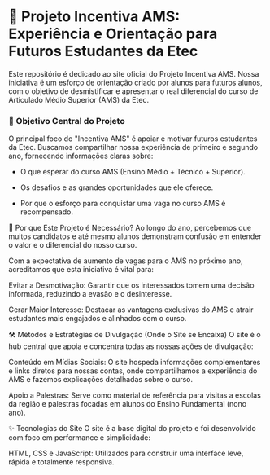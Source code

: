 # 🚀 Projeto Incentiva AMS: Experiência e Orientação para Futuros Estudantes da Etec
Este repositório é dedicado ao site oficial do Projeto Incentiva AMS. Nossa iniciativa é um esforço de orientação criado por alunos para futuros alunos, com o objetivo de desmistificar e apresentar o real diferencial do curso de Articulado Médio Superior (AMS) da Etec.

### 🎯 Objetivo Central do Projeto
O principal foco do "Incentiva AMS" é apoiar e motivar futuros estudantes da Etec. Buscamos compartilhar nossa experiência de primeiro e segundo ano, fornecendo informações claras sobre:
 * O que esperar do curso AMS (Ensino Médio + Técnico + Superior).
 - Os desafios e as grandes oportunidades que ele oferece.
 + Por que o esforço para conquistar uma vaga no curso AMS é recompensado.

📢 Por que Este Projeto é Necessário?
Ao longo do ano, percebemos que muitos candidatos e até mesmo alunos demonstram confusão em entender o valor e o diferencial do nosso curso.

Com a expectativa de aumento de vagas para o AMS no próximo ano, acreditamos que esta iniciativa é vital para:

Evitar a Desmotivação: Garantir que os interessados tomem uma decisão informada, reduzindo a evasão e o desinteresse.

Gerar Maior Interesse: Destacar as vantagens exclusivas do AMS e atrair estudantes mais engajados e alinhados com o curso.

🛠️ Métodos e Estratégias de Divulgação (Onde o Site se Encaixa)
O site é o hub central que apoia e concentra todas as nossas ações de divulgação:

Conteúdo em Mídias Sociais: O site hospeda informações complementares e links diretos para nossas contas, onde compartilhamos a experiência do AMS e fazemos explicações detalhadas sobre o curso.

Apoio a Palestras: Serve como material de referência para visitas a escolas da região e palestras focadas em alunos do Ensino Fundamental (nono ano).

✨ Tecnologias do Site
O site é a base digital do projeto e foi desenvolvido com foco em performance e simplicidade:

HTML, CSS e JavaScript: Utilizados para construir uma interface leve, rápida e totalmente responsiva.

